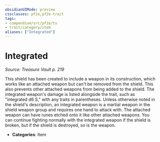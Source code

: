 ```yaml
---
obsidianUIMode: preview
cssclasses: pf2e,pf2e-trait
tags:
- compendium/src/pf2e/tv
- trait/category/item
aliases: ["Integrated"]
---
```

# Integrated  
*Source: Treasure Vault p. 219*  

This shield has been created to include a weapon in its construction, which works like an attached weapon but can't be removed from the shield. This also prevents other attached weapons from being added to the shield. The integrated weapon's damage is listed alongside the trait, such as "integrated d6 S," with any traits in parentheses. Unless otherwise noted in the shield's description, an integrated weapon is a martial weapon in the shield weapon group and requires one hand to attack with. The attached weapon can have runes etched onto it like other attached weapons. You can continue fighting normally with the integrated weapon if the shield is broken, but if the shield is destroyed, so is the weapon.

- **Categories**: Item
